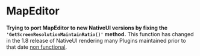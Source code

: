 # MapEditor
__Trying to port MapEditor to new NativeUI versions
by fixing the ``'GetScreenResolutionMaintainRatio()'`` method.__
This function has changed in the 1.8 release of NativeUI rendering
many Plugins maintained prior to that date [non functional](https://github.com/Guad/NativeUI/commit/b0ca33811ab95eded0e231bc4fe08e054fe14a28).


